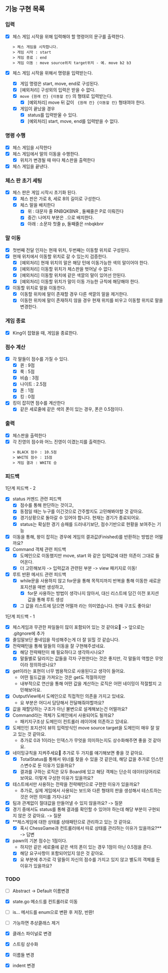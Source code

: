 ## 기능 구현 목록

### 입력

- [x] 체스 게임 시작을 위해 입력해야 할 명령어의 문구를 출력한다.
    ```text
  > 체스 게임을 시작합니다.
  > 게임 시작 : start
  > 게임 종료 : end
  > 게임 이동 : move source위치 target위치 - 예. move b2 b3
    ```

- [x] 체스 게임 시작을 위해서 명령을 입력받는다.
    - [x] 게임 명령은 start, move, end로 구성된다.
    - [x] [예외처리] 구성외의 입력은 받을 수 없다.
    - [x] `move {원래 칸} {이동할 칸}` 의 형태로 입력받는다.
        - [x] [예외처리] move 뒤 값이 ` {원래 칸} {이동할 칸}` 형태여야 한다.
    - [x] 게임이 끝났을 경우
        - [x] status를 입력받울 수 있다.
        - [x] [예외처리] start, move, end를 입력받을 수 없다.

### 명령 수행

- [x] 체스 게임을 시작한다
- [x] 체스 게임에서 말의 이동을 수행한다.
    - [x] 위치가 변경될 때 마다 체스판을 출력한다
- [x] 체스 게임을 끝낸다.

### 체스 판 초기 세팅

- [x] 체스 판은 게임 시작시 초기화 된다.
    - [x] 체스 판은 가로 8, 세로 8의 길이로 구성한다.
    - [x] 체스 말을 배치한다
        - [x] 위 : 대문자 줄 RNBQKBNR , 둘째줄은 P로 이뤄진다
        - [x] 중간: 나머지 부분은 `.`으로 배치한다.
        - [x] 아래 : 소문자 첫줄 p, 둘째줄은 rnbqkbnr

### 말 이동

- [x] 첫번째 전달 인자는 현재 위치, 두번째는 이동할 위치로 구성된다.
- [x] 현재 위치에서 이동할 위치로 갈 수 있는지 검증한다.
    - [x] [예외처리] 현재 위치의 말은 해당 턴에 이동가능한 색의 말이어야 한다.
    - [x] [예외처리] 이동할 위치가 체스판을 벗어날 수 없다.
    - [x] [예외처리] 이동할 위치에 같은 색깔의 말이 있어선 안된다.
    - [x] [예외처리] 이동할 위치가 말이 이동 가능한 규칙에 해당해야 한다.
- [x] 이동할 위치로 말을 이동한다.
    - [x] 이동할 위치에 말이 존재할 경우 다른 색깔의 말을 제거한다.
    - [x] 이동한 위치에 말이 존재하지 않을 경우 현재 위치를 비우고 이동할 위치로 말을 변경한다.

### 게임 종료

- [x] King이 잡혔을 때, 게임을 종료한다.

### 점수 계산

- [x] 각 말들이 점수를 가질 수 있다.
    - [x] 퀸 : 9점
    - [x] 룩 : 5점
    - [x] 비숍 : 3점
    - [x] 나이트 : 2.5점
    - [x] 폰 : 1점
    - [x] 킹 : 0점
- [x] 킹이 잡히면 점수를 계산한다
    - [x] 같은 세로줄에 같은 색의 폰이 있는 경우, 폰은 0.5점이다.

### 출력

- [x] 체스판을 출력한다
- [x] 각 진영의 점수와 어느 진영이 이겼는지를 출력한다.
  ```text
  > BLACK 점수 : 10.5점
  > WHITE 점수 : 15점
  > 게임 결과 : WHITE 승
  ```

### 피드백

1단계 피드백 - 2

- [x] status 커멘드 관련 피드백
    - [x] 점수를 통해 판단하는 것이고,
    - [x] 동점일 때는 누구를 이긴것으로 간주할지도 고민해봐야할 것 같아요.
    - [x] 경기상황으로 돌아갈 수 있어야 합니다. 현재는 경기가 종료되어요.
    - [x] status는 확실한 경기 승패를 드러내기보단, 점수기반으로 현황을 보여주는 기능
- [x] 이동을 통해, 왕이 잡히는 경우에 게임의 결과값(Finished)를 반환하는 방법은 어떨까요?
- [x] Command 객체 관련 피드백
    - [x] 도메인으로 이동했지만 move, start 와 같은 입력값에 대한 의존이 그대로 들어온다.
    - [x] 더 고민해보자 -> 입력값과 관련된 부분 -> view 패키지로 이동!
- [x] 루트 반환 메서드 관련 피드백
    - [x] while문을 사용하지 않고 for문을 통해 목적지까지 반복을 통해 이동한 새로운 포지션을 매번 생성하고,
        - [x] for문 사용하는 방법이 생각나지 않아서, 대신 리스트에 담긴 이전 포지션 값을 통해 루트 생성
    - [x] 그 값을 리스트에 담으면 어떨까 라는 의미였습니다. 현재 구조도 좋아요!

1단계 피드백 - 1

- [x] 체스게임과 무관한 파일들이 많이 포함되어 있는 것 같아요🙂 -> 앞으로는 .gitgnore에 추가
- [x] 줄임말보단 풀네임을 작성해주는게 더 잘 읽힐 것 같습니다.
- [x] 전략패턴을 통해 말들의 이동을 잘 구현해주셨네요.
    - [x] 해당 전략패턴이 왜 필요하다고 생각하시나요?
    - [x] 말들별로 달라지는 값들을 각자 구현한다는 것은 좋지만, 각 말들의 역할은 무엇이라 정의하셨나요?
- [x] get이라는 표현이 너무 범용적으로 사용된다고 생각이 들어요.
    - 어떤 필드값을 가져오는 것은 get도 적절하지만
    - 내부적으로 연산을 통해 어떤 값을 계산하는 로직은 어떤 네이밍이 적절할지 고민해보아요.
- [x] OutputView에서 도메인으로 직접적인 의존을 가지고 있네요.
    - 요 부분은 어디서 담당해서 전달해줘야할까요?
- [x] 값을 재할당하는 구조가 아닌 불변으로 설계해보는건 어떨까요?
- [x] Command라는 객체가 도메인에서 사용되어도 될까요?
    - 패키지구조상 도메인이 컨트롤러 레이어에 의존하고 있네요.
- [x] 도메인인 포지션이 뷰의 입력방식인 move source target을 도메인이 매우 잘 알고 있는 것 같아요.
    - 추가로 0과 1이라는 인덱스가 무엇을 의미하는지도 상수화해주면 좋을 것 같아요.
- [x] 네이밍규칙을 지켜주세요🙂 추가로 두 가지를 얘기해보면 좋을 것 같아요.
    - [x] TotalStatus를 통해서 위너를 찾을 수 있을 것 같은데, 해당 값을 추가로 인스턴스변수로 둔 이유가 있을까요?
    - [x] 결과를 구하는 로직은 모두 Board에 있고 해당 객체는 단순히 데이터덩어리로 보여요. 이렇게 구성한 이유가 있을까요?
- [x] 테스트에서만 사용하는 전략을 전략패턴으로 구현한 이유가 있을까요?
    - 추가로, 실제 게임에서 사용되는 보드와 다른 형태의 판을 생성해서 테스트하는 것은 어떤 의미를 가지나요?
- [x] 팀과 관계없이 절대값을 만들어낼 수 있지 않을까요? -> 질문
- [x] 경기 중에서도 status를 통해 결과를 확인할 수 있어야 하는데 해당 부분이 구현되지 않은 것 같아요. -> 질문
- [x] **체스게임에 대한 상태를 상태패턴으로 관리하고 있는 것 같아요.
    - [x] 혹시 ChessGame과 컨트롤러에서 따로 상태를 관리하는 이유가 있을까요?** -> 답변
- [x] pawn의 기본 점수는 1점이다.
    - 하지만 같은 세로줄에 같은 색의 폰이 있는 경우 1점이 아닌 0.5점을 준다.
    - [x] 해당 요구사항이 포함되어있지 않은 것 같아요.
    - [x] 요 부분에 추가로 각 말들이 자신의 점수를 가지고 있지 않고 별도의 객체를 둔 이유가 있을까요?

### TODO

- [ ] Abstract -> Default 이름변경
- [x] state.go 메소드를 컨트롤러로 이동
- [ ] is... 메서드를 enum으로 변환 후 저장, 반환!
- [ ] 가능하면 추상클래스 제거

- [x] 클래스 파이널로 변경
- [x] 스트링 상수화
- [x] 이름들 변경
- [x] indent 변경
